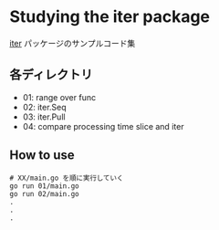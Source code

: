 # Studying the iter package

[iter](https://pkg.go.dev/iter) パッケージのサンプルコード集

## 各ディレクトリ

* 01: range over func
* 02: iter.Seq
* 03: iter.Pull
* 04: compare processing time slice and iter

## How to use

```shell
# XX/main.go を順に実行していく
go run 01/main.go
go run 02/main.go
.
.
.
```
